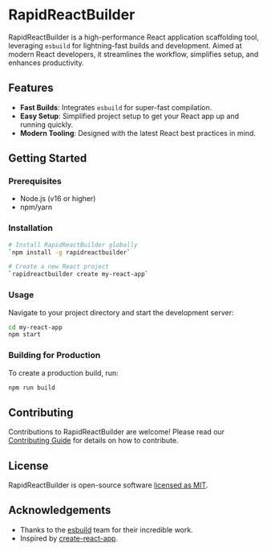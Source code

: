 # RapidReactBuilder

RapidReactBuilder is a high-performance React application scaffolding tool, leveraging `esbuild` for lightning-fast builds and development. Aimed at modern React developers, it streamlines the workflow, simplifies setup, and enhances productivity.

## Features

- **Fast Builds**: Integrates `esbuild` for super-fast compilation.
- **Easy Setup**: Simplified project setup to get your React app up and running quickly.
- **Modern Tooling**: Designed with the latest React best practices in mind.

## Getting Started

### Prerequisites

- Node.js (v16 or higher)
- npm/yarn

### Installation

```bash
# Install RapidReactBuilder globally
`npm install -g rapidreactbuilder`

# Create a new React project
`rapidreactbuilder create my-react-app`
```

### Usage
Navigate to your project directory and start the development server:
```bash
cd my-react-app
npm start
```

### Building for Production
To create a production build, run:
```bash
npm run build
```

## Contributing
Contributions to RapidReactBuilder are welcome! Please read our [Contributing Guide](./CONTRIBUTING.md) for details on how to contribute.

## License
RapidReactBuilder is open-source software [licensed as MIT](./LICENSE).

## Acknowledgements
 - Thanks to the [esbuild](https://esbuild.github.io/) team for their incredible work.
 - Inspired by [create-react-app](https://create-react-app.dev/).
